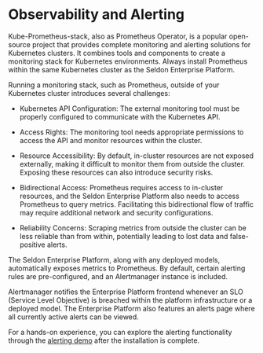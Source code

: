 # Observability and Alerting


Kube-Prometheus-stack, also as Prometheus Operator, is a popular open-source project that provides complete monitoring and alerting solutions for Kubernetes clusters. It combines tools and components to create a monitoring stack for Kubernetes environments.
Always install Prometheus within the same Kubernetes cluster as the Seldon Enterprise Platform.

Running a monitoring stack, such as Prometheus, outside of your Kubernetes cluster introduces several challenges:

* Kubernetes API Configuration: The external monitoring tool must be properly configured to communicate with the Kubernetes API.

* Access Rights: The monitoring tool needs appropriate permissions to access the API and monitor resources within the cluster.

* Resource Accessibility: By default, in-cluster resources are not exposed externally, making it difficult to monitor them from outside the cluster. Exposing these resources can also introduce security risks.

* Bidirectional Access: Prometheus requires access to in-cluster resources, and the Seldon Enterprise Platform also needs to access Prometheus to query metrics. Facilitating this bidirectional flow of traffic may require additional network and security configurations.

* Reliability Concerns: Scraping metrics from outside the cluster can be less reliable than from within, potentially leading to lost data and false-positive alerts.

The Seldon Enterprise Platform, along with any deployed models, automatically exposes metrics to Prometheus. By default, certain alerting rules are pre-configured, and an Alertmanager instance is included.

Alertmanager notifies the Enterprise Platform frontend whenever an SLO (Service Level Objective) is breached within the platform infrastructure or a deployed model. The Enterprise Platform also features an alerts page where all currently active alerts can be viewed.

For a hands-on experience, you can explore the alerting functionality through the [alerting demo]() after the installation is complete.
